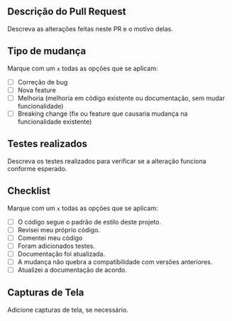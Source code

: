 ## Descrição do Pull Request

Descreva as alterações feitas neste PR e o motivo delas.

## Tipo de mudança

Marque com um `x` todas as opções que se aplicam:
- [ ] Correção de bug
- [ ] Nova feature
- [ ] Melhoria (melhoria em código existente ou documentação, sem mudar funcionalidade)
- [ ] Breaking change (fix ou feature que causaria mudança na funcionalidade existente)

## Testes realizados

Descreva os testes realizados para verificar se a alteração funciona conforme esperado.

## Checklist

Marque com um `x` todas as opções que se aplicam:
- [ ] O código segue o padrão de estilo deste projeto.
- [ ] Revisei meu próprio código.
- [ ] Comentei meu código
- [ ] Foram adicionados testes.
- [ ] Documentação foi atualizada.
- [ ] A mudança não quebra a compatibilidade com versões anteriores.
- [ ] Atualizei a documentação de acordo.

## Capturas de Tela

Adicione capturas de tela, se necessário.
